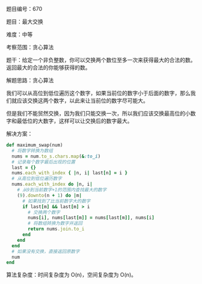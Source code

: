 题目编号：670

题目：最大交换

难度：中等

考察范围：贪心算法

题干：给定一个非负整数，你可以交换两个数位至多一次来获得最大的合法的数。返回最大的合法的你能够获得的数。

解题思路：贪心算法

我们可以从高位到低位遍历这个数字，如果当前位的数字小于后面的数字，那么我们就应该交换这两个数字，以此来让当前位的数字尽可能大。

但是我们不能贸然交换，因为我们只能交换一次，所以我们应该交换最高位的小数字和最低位的大数字，这样可以让交换后的数字最大。

解决方案：

```ruby
def maximum_swap(num)
  # 将数字转换为数组
  nums = num.to_s.chars.map(&:to_i)
  # 记录每个数字最后出现的位置
  last = {}
  nums.each_with_index { |n, i| last[n] = i }
  # 从高位到低位遍历数字
  nums.each_with_index do |n, i|
    # 从9到当前数字+1的范围内查找最大的数字
    (9).downto(n + 1) do |m|
      # 如果找到了比当前数字大的数字
      if last[m] && last[m] > i
        # 交换两个数字
        nums[i], nums[last[m]] = nums[last[m]], nums[i]
        # 将数组转换为数字并返回
        return nums.join.to_i
      end
    end
  end
  # 如果没有交换，直接返回原数字
  num
end
```

算法复杂度：时间复杂度为 O(n)，空间复杂度为 O(n)。